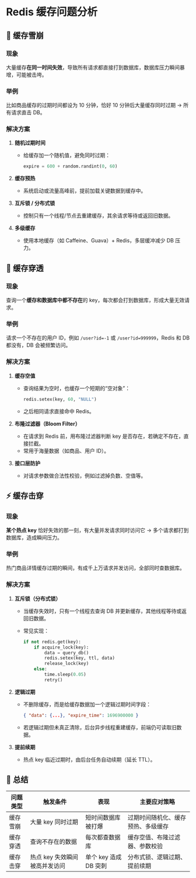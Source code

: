 # Redis 缓存问题分析

## 🧊 缓存雪崩

### 现象

大量缓存**在同一时间失效**，导致所有请求都直接打到数据库，数据库压力瞬间暴增，可能被击垮。

### 举例

比如商品缓存的过期时间都设为 10 分钟，恰好 10 分钟后大量缓存同时过期 → 所有请求直击 DB。

### 解决方案

1. **随机过期时间**

   - 给缓存加一个随机值，避免同时过期：

     ```python
     expire = 600 + random.randint(0, 60)
     ```

2. **缓存预热**

   - 系统启动或流量高峰前，提前加载关键数据到缓存中。

3. **互斥锁 / 分布式锁**

   - 控制只有一个线程/节点去重建缓存，其余请求等待或返回旧数据。

4. **多级缓存**

   - 使用本地缓存（如 Caffeine、Guava）+ Redis，多层缓冲减少 DB 压力。

## 🧱 缓存穿透

### 现象

查询一个**缓存和数据库中都不存在**的 key，每次都会打到数据库，形成大量无效请求。

### 举例

请求一个不存在的用户 ID，例如 `/user?id=-1` 或 `/user?id=999999`，Redis 和 DB 都没有，DB 会被频繁访问。

### 解决方案

1. **缓存空值**

   - 查询结果为空时，也缓存一个短期的“空对象”：

     ```python
     redis.setex(key, 60, "NULL")
     ```

   - 之后相同请求直接命中 Redis。

2. **布隆过滤器（Bloom Filter）**

   - 在请求到 Redis 前，用布隆过滤器判断 key 是否存在，若确定不存在，直接拦截。
   - 常用于海量数据（如商品、用户 ID）。

3. **接口层防护**

   - 对请求参数做合法性校验，例如过滤掉负数、空值等。

## ⚡ 缓存击穿

### 现象

**某个热点 key** 恰好失效的那一刻，有大量并发请求同时访问它 → 多个请求都打到数据库，造成瞬间压力。

### 举例

热门商品详情缓存过期的瞬间，有成千上万请求并发访问，全部同时查数据库。

### 解决方案

1. **互斥锁（分布式锁）**

   - 当缓存失效时，只有一个线程去查询 DB 并更新缓存，其他线程等待或返回旧数据。
   - 常见实现：

     ```python
     if not redis.get(key):
         if acquire_lock(key):
             data = query_db()
             redis.setex(key, ttl, data)
             release_lock(key)
         else:
             time.sleep(0.05)
             retry()
     ```

2. **逻辑过期**

   - 不删除缓存，而是给缓存数据加一个逻辑过期时间字段：

     ```json
     { "data": {...}, "expire_time": 1696900000 }
     ```

   - 若逻辑过期但未真正清除，后台异步线程重建缓存，前端仍可读取旧数据。

3. **提前续期**

   - 热点 key 临近过期时，由后台任务自动续期（延长 TTL）。

## 🧭 总结

| 问题类型 | 触发条件                      | 表现                  | 主要应对策略                       |
| -------- | ----------------------------- | --------------------- | ---------------------------------- |
| 缓存雪崩 | 大量 key 同时过期             | 短时间数据库被打爆    | 过期时间随机化、缓存预热、多级缓存 |
| 缓存穿透 | 查询不存在的数据              | 每次都查数据库        | 缓存空值、布隆过滤器、参数校验     |
| 缓存击穿 | 热点 key 失效瞬间被高并发访问 | 单个 key 造成 DB 突刺 | 分布式锁、逻辑过期、提前续期       |
